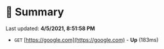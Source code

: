 # 📖 Summary
Last updated: **4/5/2021, 8:51:58 PM**

- `GET` [https://google.com](https://google.com) - **Up** (183ms)
